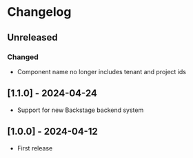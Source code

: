 # Changelog

## Unreleased

### Changed

- Component name no longer includes tenant and project ids

## [1.1.0] - 2024-04-24

- Support for new Backstage backend system

## [1.0.0] - 2024-04-12

- First release
